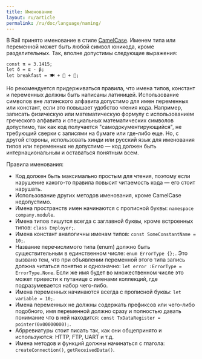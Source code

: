 ```yaml
---
title: Именование
layout: ru/article
permalink: /ru/doc/language/naming/
---
```


В Rail принято именование в стиле [CamelCase](https://ru.wikipedia.org/wiki/CamelCase). Именем типа или переменной может быть любой символ юникода, кроме разделительных. Так, вполне допустимы следующие выражения:

```
const π = 3.1415;
let δ = α - β;
let breakfast = 🍽 + 🍳 + 🥓;
```

Но рекомендуется придерживаться правила, что имена типов, констант и переменных должны быть написаны латиницей. Использование символов вне латинского алфавита допустимо для имен переменных или констант, если это повышает удобство чтения кода. Например, записать физическую или математическую формулу с использованием греческого алфавита и специальных математических символов допустимо, так как код получается "самодокументирующийся", не требующий сверки с записями на бумаге или где-либо еще. Но, с другой стороны, использовать хинди или русский язык для именования типов или переменных не допустимо — код должен быть интернациональным и оставаться понятным всем.

Правила именования:

* Код должен быть максимально простым для чтения, поэтому если нарушение какого-то правила повысит читаемость кода — его стоит нарушать.
* Использование других методов именования, кроме CamelCase недопустимо.
* Имена пространств имен начинаются с прописной буквы: `namespace company.module`.
* Имена типов пишутся всегда с заглавной буквы, кроме встроенных типов: `class Employer;`.
* Имена констант аналогичны именам типов: `const SomeConstantName = 10;`.
* Название перечислимого типа (enum) должно быть существительным в единственном числе: `enum ErrorType {};`. Это вызвано тем, что при объявлении переменной этого типа запись должна читаться понятно и однозначно: `let error :ErrorType = ErrorType.None`. Если же имя будет во множественном числе это может привести к путанице с именами коллекций, где подразумевается набор чего-либо.
* Имена переменных начинаются всегда с прописной буквы: `let variable = 10;`.
* Имена переменных не должны содержать префиксов или чего-либо подобного, имя переменной должно сразу и полностью давать понимание что в ней находится: `const TxDataRegister = pointer(0x00000000);`.
* Абрревиатуры стоит писать так, как они общепринято и используются: HTTP, FTP, UART и т.д.
* Имена методов и функций должны начинаться с глагола: `createConnection()`, `getReceivedData()`.
